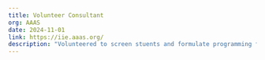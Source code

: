 ```yaml
---
title: Volunteer Consultant
org: AAAS
date: 2024-11-01
link: https://iie.aaas.org/
description: "Volunteered to screen stuents and formulate programming for the AAAS HBCU Maker conference."
---
```

